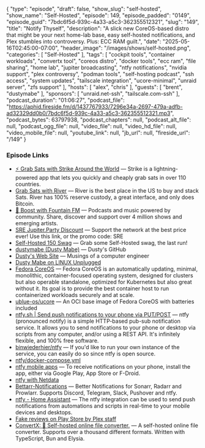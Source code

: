 {
  "type": "episode",
  "draft": false,
  "show_slug": "self-hosted",
  "show_name": "Self-Hosted",
  "episode": 149,
  "episode_padded": "0149",
  "episode_guid": "7bdc6f5d-939c-4a33-a5c3-362355512321",
  "slug": "149",
  "title": "Notify Thyself",
  "description": "A slick new CoreOS-based distro that might be your next home-lab base, easy self-hosted notifications, and Plex stumbles into controversy. Plus: ECC RAM guilt.",
  "date": "2025-05-16T02:45:00-07:00",
  "header_image": "/images/shows/self-hosted.png",
  "categories": [
    "Self-Hosted"
  ],
  "tags": [
    "cockpit tools",
    "container workloads",
    "convertx tool",
    "coreos distro",
    "docker tools",
    "ecc ram",
    "file sharing",
    "home lab",
    "jupiter broadcasting",
    "ntfy notifications",
    "nvidia support",
    "plex controversy",
    "podman tools",
    "self-hosting podcast",
    "ssh access",
    "system updates",
    "tailscale integration",
    "ucore-minimal",
    "unraid server",
    "zfs support"
  ],
  "hosts": [
    "alex",
    "chris"
  ],
  "guests": [
    "brent",
    "dustymabe"
  ],
  "sponsors": [
    "unraid.net-ssh",
    "tailscale.com-ssh"
  ],
  "podcast_duration": "01:06:27",
  "podcast_file": "https://aphid.fireside.fm/d/1437767933/7296e34a-2697-479a-adfb-ad32329dd0b0/7bdc6f5d-939c-4a33-a5c3-362355512321.mp3",
  "podcast_bytes": 63797938,
  "podcast_chapters": null,
  "podcast_alt_file": null,
  "podcast_ogg_file": null,
  "video_file": null,
  "video_hd_file": null,
  "video_mobile_file": null,
  "youtube_link": null,
  "jb_url": null,
  "fireside_url": "/149"
}


### Episode Links

  * [⚡ Grab Sats with Strike Around the World](https://strike.me/download/ "⚡ Grab Sats with Strike Around the World") — Strike is a lightning-powered app that lets you quickly and cheaply grab sats in over 110 countries.
  * [Grab Sats with River](https://jupiterbroadcasting.com/river "Grab Sats with River") — River is the best place in the US to buy and stack Sats. River has 100% reserve custody, a great interface, and only does Bitcoin.
  * [🎉 Boost with Fountain FM](https://fountain.fm "🎉 Boost with Fountain FM") — Podcasts and music powered by community. Share, discover and support over 4 million shows and emerging artists.
  * [SRE Jupiter.Party Discount](https://jupitersignal.memberful.com/checkout?coupon=sre&plan=74364 "SRE Jupiter.Party Discount") — Support the network at the best price ever! Use this link, or the promo code: SRE 
  * [Self-Hosted 150 Swag](https://www.jupitergarage.com/ "Self-Hosted 150 Swag") — Grab some Self-Hosted swag, the last run!
  * [dustymabe (Dusty Mabe)](https://github.com/dustymabe "dustymabe \(Dusty Mabe\)") — Dusty's GitHub
  * [Dusty's Web Site](https://dustymabe.com/ "Dusty's Web Site") — Musings of a computer engineer
  * [Dusty Mabe on LINUX Unplugged](https://linuxunplugged.com/guests/dusty "Dusty Mabe on LINUX Unplugged")
  * [Fedora CoreOS](https://docs.fedoraproject.org/en-US/fedora-coreos "Fedora CoreOS") — Fedora CoreOS is an automatically updating, minimal, monolithic, container-focused operating system, designed for clusters but also operable standalone, optimized for Kubernetes but also great without it. Its goal is to provide the best container host to run containerized workloads securely and at scale.
  * [ublue-os/ucore](https://github.com/ublue-os/ucore#fedora-coreos "ublue-os/ucore") — An OCI base image of Fedora CoreOS with batteries included
  * [ntfy.sh | Send push notifications to your phone via PUT/POST](https://ntfy.sh/ "ntfy.sh | Send push notifications to your phone via PUT/POST") — ntfy (pronounced notify) is a simple HTTP-based pub-sub notification service. It allows you to send notifications to your phone or desktop via scripts from any computer, and/or using a REST API. It's infinitely flexible, and 100% free software.
  * [binwiederhier/ntfy](https://github.com/binwiederhier/ntfy "binwiederhier/ntfy") — If you'd like to run your own instance of the service, you can easily do so since ntfy is open source.
  * [ntfy/docker-compose.yml ](https://github.com/binwiederhier/ntfy/blob/main/docker-compose.yml "ntfy/docker-compose.yml ")
  * [ntfy mobile apps](https://docs.ntfy.sh/ "ntfy mobile apps") — To receive notifications on your phone, install the app, either via Google Play, App Store or F-Droid. 
  * [ntfy with Netdata](https://learn.netdata.cloud/docs/alerts-&-notifications/notifications/agent-dispatched-notifications/ntfy "ntfy with Netdata")
  * [Bettarr-Notifications](https://github.com/NiNiyas/Bettarr-Notifications "Bettarr-Notifications") — Better Notifications for Sonarr, Radarr and Prowlarr. Supports Discord, Telegram, Slack, Pushover and ntfy.
  * [ntfy - Home Assistant](https://www.home-assistant.io/integrations/ntfy/ "ntfy - Home Assistant") — The ntfy integration can be used to send push notifications from automations and scripts in real-time to your mobile devices and desktops.
  * [Fake reviews on Play Store by Plex staff](https://forums.plex.tv/t/fake-reviews-on-play-store-by-plex-staff/917736 "Fake reviews on Play Store by Plex staff")
  * [ConvertX: 💾 Self-hosted online file converter.](https://github.com/C4illin/ConvertX "ConvertX: 💾 Self-hosted online file converter.") — A self-hosted online file converter. Supports over a thousand different formats. Written with TypeScript, Bun and Elysia.



